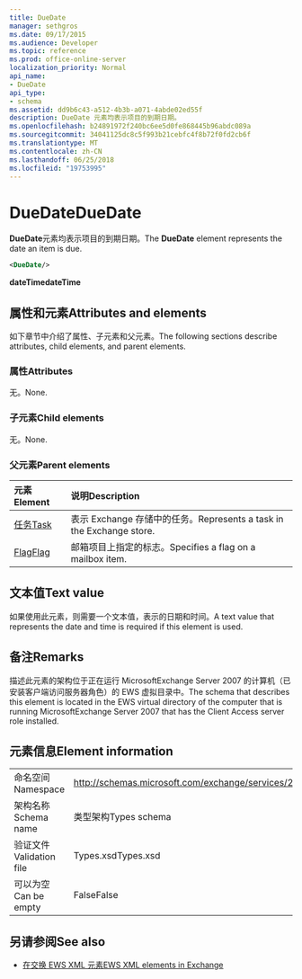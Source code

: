 ```yaml
---
title: DueDate
manager: sethgros
ms.date: 09/17/2015
ms.audience: Developer
ms.topic: reference
ms.prod: office-online-server
localization_priority: Normal
api_name:
- DueDate
api_type:
- schema
ms.assetid: dd9b6c43-a512-4b3b-a071-4abde02ed55f
description: DueDate 元素均表示项目的到期日期。
ms.openlocfilehash: b24891972f240bc6ee5d0fe868445b96abdc089a
ms.sourcegitcommit: 34041125dc8c5f993b21cebfc4f8b72f0fd2cb6f
ms.translationtype: MT
ms.contentlocale: zh-CN
ms.lasthandoff: 06/25/2018
ms.locfileid: "19753995"
---
```

# <a name="duedate"></a><span data-ttu-id="9e796-103">DueDate</span><span class="sxs-lookup"><span data-stu-id="9e796-103">DueDate</span></span>

<span data-ttu-id="9e796-104">**DueDate**元素均表示项目的到期日期。</span><span class="sxs-lookup"><span data-stu-id="9e796-104">The **DueDate** element represents the date an item is due.</span></span> 
  
```xml
<DueDate/>
```

 <span data-ttu-id="9e796-105">**dateTime**</span><span class="sxs-lookup"><span data-stu-id="9e796-105">**dateTime**</span></span>
## <a name="attributes-and-elements"></a><span data-ttu-id="9e796-106">属性和元素</span><span class="sxs-lookup"><span data-stu-id="9e796-106">Attributes and elements</span></span>

<span data-ttu-id="9e796-107">如下章节中介绍了属性、子元素和父元素。</span><span class="sxs-lookup"><span data-stu-id="9e796-107">The following sections describe attributes, child elements, and parent elements.</span></span>
  
### <a name="attributes"></a><span data-ttu-id="9e796-108">属性</span><span class="sxs-lookup"><span data-stu-id="9e796-108">Attributes</span></span>

<span data-ttu-id="9e796-109">无。</span><span class="sxs-lookup"><span data-stu-id="9e796-109">None.</span></span>
  
### <a name="child-elements"></a><span data-ttu-id="9e796-110">子元素</span><span class="sxs-lookup"><span data-stu-id="9e796-110">Child elements</span></span>

<span data-ttu-id="9e796-111">无。</span><span class="sxs-lookup"><span data-stu-id="9e796-111">None.</span></span>
  
### <a name="parent-elements"></a><span data-ttu-id="9e796-112">父元素</span><span class="sxs-lookup"><span data-stu-id="9e796-112">Parent elements</span></span>

|<span data-ttu-id="9e796-113">**元素**</span><span class="sxs-lookup"><span data-stu-id="9e796-113">**Element**</span></span>|<span data-ttu-id="9e796-114">**说明**</span><span class="sxs-lookup"><span data-stu-id="9e796-114">**Description**</span></span>|
|:-----|:-----|
|[<span data-ttu-id="9e796-115">任务</span><span class="sxs-lookup"><span data-stu-id="9e796-115">Task</span></span>](task.md) <br/> |<span data-ttu-id="9e796-116">表示 Exchange 存储中的任务。</span><span class="sxs-lookup"><span data-stu-id="9e796-116">Represents a task in the Exchange store.</span></span>  <br/> |
|[<span data-ttu-id="9e796-117">Flag</span><span class="sxs-lookup"><span data-stu-id="9e796-117">Flag</span></span>](flag.md) <br/> |<span data-ttu-id="9e796-118">邮箱项目上指定的标志。</span><span class="sxs-lookup"><span data-stu-id="9e796-118">Specifies a flag on a mailbox item.</span></span>  <br/> |
   
## <a name="text-value"></a><span data-ttu-id="9e796-119">文本值</span><span class="sxs-lookup"><span data-stu-id="9e796-119">Text value</span></span>

<span data-ttu-id="9e796-120">如果使用此元素，则需要一个文本值，表示的日期和时间。</span><span class="sxs-lookup"><span data-stu-id="9e796-120">A text value that represents the date and time is required if this element is used.</span></span>
  
## <a name="remarks"></a><span data-ttu-id="9e796-121">备注</span><span class="sxs-lookup"><span data-stu-id="9e796-121">Remarks</span></span>

<span data-ttu-id="9e796-122">描述此元素的架构位于正在运行 MicrosoftExchange Server 2007 的计算机（已安装客户端访问服务器角色）的 EWS 虚拟目录中。</span><span class="sxs-lookup"><span data-stu-id="9e796-122">The schema that describes this element is located in the EWS virtual directory of the computer that is running MicrosoftExchange Server 2007 that has the Client Access server role installed.</span></span>
  
## <a name="element-information"></a><span data-ttu-id="9e796-123">元素信息</span><span class="sxs-lookup"><span data-stu-id="9e796-123">Element information</span></span>

|||
|:-----|:-----|
|<span data-ttu-id="9e796-124">命名空间</span><span class="sxs-lookup"><span data-stu-id="9e796-124">Namespace</span></span>  <br/> |http://schemas.microsoft.com/exchange/services/2006/types  <br/> |
|<span data-ttu-id="9e796-125">架构名称</span><span class="sxs-lookup"><span data-stu-id="9e796-125">Schema name</span></span>  <br/> |<span data-ttu-id="9e796-126">类型架构</span><span class="sxs-lookup"><span data-stu-id="9e796-126">Types schema</span></span>  <br/> |
|<span data-ttu-id="9e796-127">验证文件</span><span class="sxs-lookup"><span data-stu-id="9e796-127">Validation file</span></span>  <br/> |<span data-ttu-id="9e796-128">Types.xsd</span><span class="sxs-lookup"><span data-stu-id="9e796-128">Types.xsd</span></span>  <br/> |
|<span data-ttu-id="9e796-129">可以为空</span><span class="sxs-lookup"><span data-stu-id="9e796-129">Can be empty</span></span>  <br/> |<span data-ttu-id="9e796-130">False</span><span class="sxs-lookup"><span data-stu-id="9e796-130">False</span></span>  <br/> |
   
## <a name="see-also"></a><span data-ttu-id="9e796-131">另请参阅</span><span class="sxs-lookup"><span data-stu-id="9e796-131">See also</span></span>

- [<span data-ttu-id="9e796-132">在交换 EWS XML 元素</span><span class="sxs-lookup"><span data-stu-id="9e796-132">EWS XML elements in Exchange</span></span>](ews-xml-elements-in-exchange.md)

